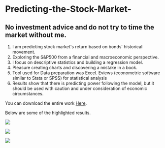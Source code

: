 # Predicting-the-Stock-Market-  

## No investment advice and do not try to time the market without me.  

1. I am predicting stock market's return based on bonds' historical movement.
2. Exploring the S&amp;P500 from a financial and macroeconomic perspective.
3. I focus on descriptive statistics and building a regression model.
4. Pleasure creating charts and discovering a mistake in a book.
5. Tool used for Data preparation was Excel. Eviews (econometric software similar to Stata or SPSS) for statistical analysis
6. Results show that there is predicting power following the model, but it should be used with caution and under consideration of economic circumstances.
   

You can download the entire work [Here](https://www.researchgate.net/publication/360546616_Price-earnings_ratio_and_interest_rates).   

Below are some of the highlighted results.

![](https://github.com/BorisNaydenov/Predicting-the-Stock-Market-/blob/main/descriptive%20statistics.png)

![](https://github.com/BorisNaydenov/Predicting-the-Stock-Market-/blob/main/regression.png)

![](https://github.com/BorisNaydenov/Predicting-the-Stock-Market-/blob/main/Damodaran-Graph%20replicated.png)
